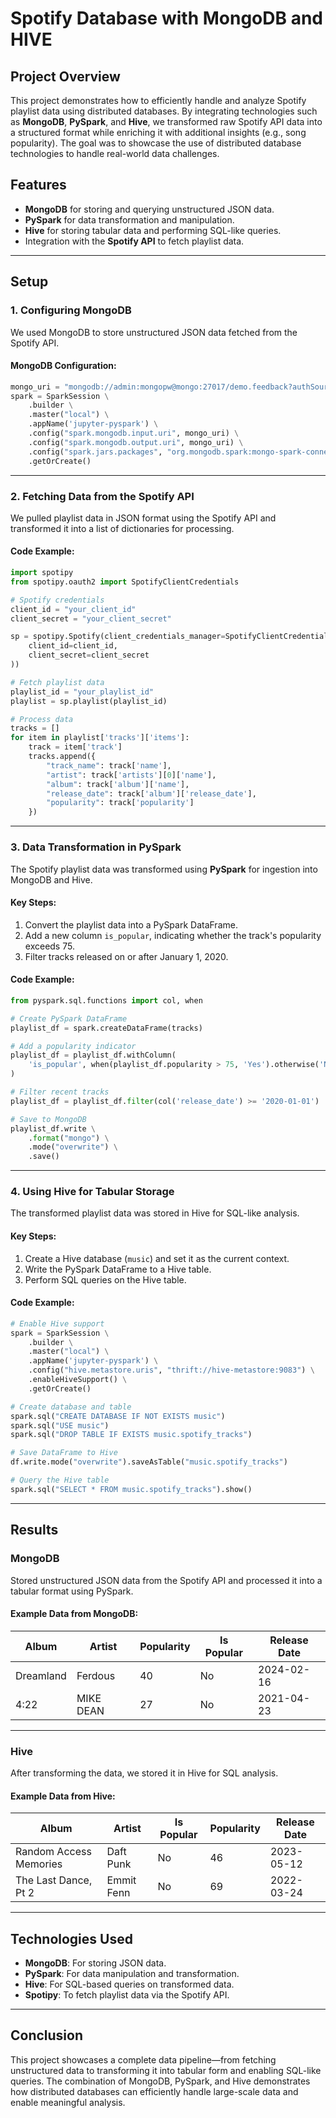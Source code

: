 # Spotify Database with MongoDB and HIVE

## Project Overview
This project demonstrates how to efficiently handle and analyze Spotify playlist data using distributed databases. By integrating technologies such as **MongoDB**, **PySpark**, and **Hive**, we transformed raw Spotify API data into a structured format while enriching it with additional insights (e.g., song popularity). The goal was to showcase the use of distributed database technologies to handle real-world data challenges.

## Features
- **MongoDB** for storing and querying unstructured JSON data.
- **PySpark** for data transformation and manipulation.
- **Hive** for storing tabular data and performing SQL-like queries.
- Integration with the **Spotify API** to fetch playlist data.

---

## Setup

### 1. Configuring MongoDB
We used MongoDB to store unstructured JSON data fetched from the Spotify API.

#### MongoDB Configuration:
```python
mongo_uri = "mongodb://admin:mongopw@mongo:27017/demo.feedback?authSource=admin"
spark = SparkSession \
    .builder \
    .master("local") \
    .appName('jupyter-pyspark') \
    .config("spark.mongodb.input.uri", mongo_uri) \
    .config("spark.mongodb.output.uri", mongo_uri) \
    .config("spark.jars.packages", "org.mongodb.spark:mongo-spark-connector_2.12:3.0.1") \
    .getOrCreate()
```

---

### 2. Fetching Data from the Spotify API
We pulled playlist data in JSON format using the Spotify API and transformed it into a list of dictionaries for processing.

#### Code Example:
```python
import spotipy
from spotipy.oauth2 import SpotifyClientCredentials

# Spotify credentials
client_id = "your_client_id"
client_secret = "your_client_secret"

sp = spotipy.Spotify(client_credentials_manager=SpotifyClientCredentials(
    client_id=client_id,
    client_secret=client_secret
))

# Fetch playlist data
playlist_id = "your_playlist_id"
playlist = sp.playlist(playlist_id)

# Process data
tracks = []
for item in playlist['tracks']['items']:
    track = item['track']
    tracks.append({
        "track_name": track['name'],
        "artist": track['artists'][0]['name'],
        "album": track['album']['name'],
        "release_date": track['album']['release_date'],
        "popularity": track['popularity']
    })
```

---

### 3. Data Transformation in PySpark
The Spotify playlist data was transformed using **PySpark** for ingestion into MongoDB and Hive.

#### Key Steps:
1. Convert the playlist data into a PySpark DataFrame.
2. Add a new column `is_popular`, indicating whether the track's popularity exceeds 75.
3. Filter tracks released on or after January 1, 2020.

#### Code Example:
```python
from pyspark.sql.functions import col, when

# Create PySpark DataFrame
playlist_df = spark.createDataFrame(tracks)

# Add a popularity indicator
playlist_df = playlist_df.withColumn(
    'is_popular', when(playlist_df.popularity > 75, 'Yes').otherwise('No')
)

# Filter recent tracks
playlist_df = playlist_df.filter(col('release_date') >= '2020-01-01')

# Save to MongoDB
playlist_df.write \
    .format("mongo") \
    .mode("overwrite") \
    .save()
```

---

### 4. Using Hive for Tabular Storage
The transformed playlist data was stored in Hive for SQL-like analysis.

#### Key Steps:
1. Create a Hive database (`music`) and set it as the current context.
2. Write the PySpark DataFrame to a Hive table.
3. Perform SQL queries on the Hive table.

#### Code Example:
```python
# Enable Hive support
spark = SparkSession \
    .builder \
    .master("local") \
    .appName('jupyter-pyspark') \
    .config("hive.metastore.uris", "thrift://hive-metastore:9083") \
    .enableHiveSupport() \
    .getOrCreate()

# Create database and table
spark.sql("CREATE DATABASE IF NOT EXISTS music")
spark.sql("USE music")
spark.sql("DROP TABLE IF EXISTS music.spotify_tracks")

# Save DataFrame to Hive
df.write.mode("overwrite").saveAsTable("music.spotify_tracks")

# Query the Hive table
spark.sql("SELECT * FROM music.spotify_tracks").show()
```

---

## Results
### MongoDB
Stored unstructured JSON data from the Spotify API and processed it into a tabular format using PySpark.

#### Example Data from MongoDB:
| Album       | Artist    | Popularity | Is Popular | Release Date |
|-------------|-----------|------------|------------|--------------|
| Dreamland   | Ferdous   | 40         | No         | 2024-02-16   |
| 4:22        | MIKE DEAN | 27         | No         | 2021-04-23   |

---

### Hive
After transforming the data, we stored it in Hive for SQL analysis.

#### Example Data from Hive:
| Album                 | Artist      | Is Popular | Popularity | Release Date |
|-----------------------|-------------|------------|------------|--------------|
| Random Access Memories| Daft Punk  | No         | 46         | 2023-05-12   |
| The Last Dance, Pt 2  | Emmit Fenn | No         | 69         | 2022-03-24   |

---

## Technologies Used
- **MongoDB**: For storing JSON data.
- **PySpark**: For data manipulation and transformation.
- **Hive**: For SQL-based queries on transformed data.
- **Spotipy**: To fetch playlist data via the Spotify API.

---

## Conclusion
This project showcases a complete data pipeline—from fetching unstructured data to transforming it into tabular form and enabling SQL-like queries. The combination of MongoDB, PySpark, and Hive demonstrates how distributed databases can efficiently handle large-scale data and enable meaningful analysis.
